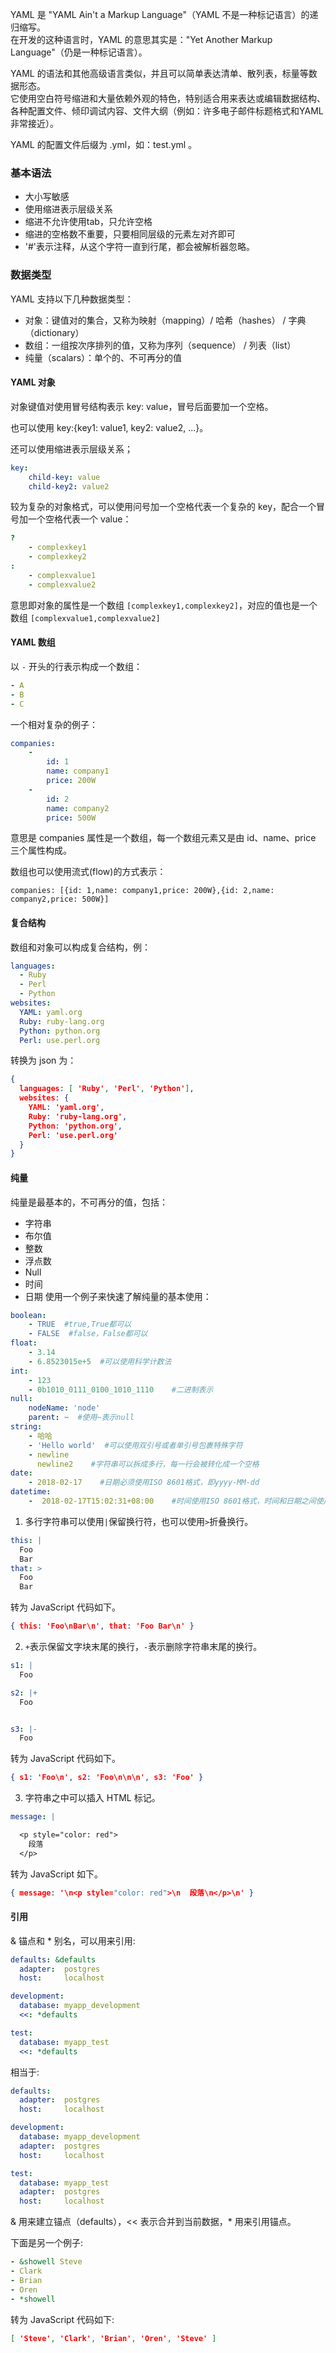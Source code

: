 YAML 是 "YAML Ain't a Markup Language"（YAML 不是一种标记语言）的递归缩写。  
在开发的这种语言时，YAML 的意思其实是："Yet Another Markup Language"（仍是一种标记语言）。

YAML 的语法和其他高级语言类似，并且可以简单表达清单、散列表，标量等数据形态。  
它使用空白符号缩进和大量依赖外观的特色，特别适合用来表达或编辑数据结构、各种配置文件、倾印调试内容、文件大纲（例如：许多电子邮件标题格式和YAML非常接近）。

YAML 的配置文件后缀为 .yml，如：test.yml 。

### 基本语法
* 大小写敏感
* 使用缩进表示层级关系
* 缩进不允许使用tab，只允许空格
* 缩进的空格数不重要，只要相同层级的元素左对齐即可
* '#'表示注释，从这个字符一直到行尾，都会被解析器忽略。

### 数据类型
YAML 支持以下几种数据类型：

* 对象：键值对的集合，又称为映射（mapping）/ 哈希（hashes） / 字典（dictionary）
* 数组：一组按次序排列的值，又称为序列（sequence） / 列表（list）
* 纯量（scalars）：单个的、不可再分的值

#### YAML 对象
对象键值对使用冒号结构表示 key: value，冒号后面要加一个空格。

也可以使用 key:{key1: value1, key2: value2, ...}。

还可以使用缩进表示层级关系；
```yaml
key: 
    child-key: value
    child-key2: value2
```
较为复杂的对象格式，可以使用问号加一个空格代表一个复杂的 key，配合一个冒号加一个空格代表一个 value：
```yaml
?
    - complexkey1
    - complexkey2
:
    - complexvalue1
    - complexvalue2
```
意思即对象的属性是一个数组 `[complexkey1,complexkey2]`，对应的值也是一个数组 `[complexvalue1,complexvalue2]`
#### YAML 数组
以 `-` 开头的行表示构成一个数组：
```yaml
- A
- B
- C
```
一个相对复杂的例子：
```yaml
companies:
    -
        id: 1
        name: company1
        price: 200W
    -
        id: 2
        name: company2
        price: 500W
```
意思是 companies 属性是一个数组，每一个数组元素又是由 id、name、price 三个属性构成。

数组也可以使用流式(flow)的方式表示：
```
companies: [{id: 1,name: company1,price: 200W},{id: 2,name: company2,price: 500W}]
```

#### 复合结构
数组和对象可以构成复合结构，例：
```yaml
languages:
  - Ruby
  - Perl
  - Python 
websites:
  YAML: yaml.org 
  Ruby: ruby-lang.org 
  Python: python.org 
  Perl: use.perl.org
```
转换为 json 为：
```json
{ 
  languages: [ 'Ruby', 'Perl', 'Python'],
  websites: {
    YAML: 'yaml.org',
    Ruby: 'ruby-lang.org',
    Python: 'python.org',
    Perl: 'use.perl.org' 
  } 
}
```
#### 纯量
纯量是最基本的，不可再分的值，包括：

- 字符串
- 布尔值
- 整数
- 浮点数
- Null
- 时间
- 日期
使用一个例子来快速了解纯量的基本使用：
```yaml
boolean: 
    - TRUE  #true,True都可以
    - FALSE  #false，False都可以
float:
    - 3.14
    - 6.8523015e+5  #可以使用科学计数法
int:
    - 123
    - 0b1010_0111_0100_1010_1110    #二进制表示
null:
    nodeName: 'node'
    parent: ~  #使用~表示null
string:
    - 哈哈
    - 'Hello world'  #可以使用双引号或者单引号包裹特殊字符
    - newline
      newline2    #字符串可以拆成多行，每一行会被转化成一个空格
date:
    - 2018-02-17    #日期必须使用ISO 8601格式，即yyyy-MM-dd
datetime: 
    -  2018-02-17T15:02:31+08:00    #时间使用ISO 8601格式，时间和日期之间使用T连接，最后使用+代表时区
```
1. 多行字符串可以使用`|`保留换行符，也可以使用`>`折叠换行。
```yaml
this: |
  Foo
  Bar
that: >
  Foo
  Bar
```
转为 JavaScript 代码如下。
```json
{ this: 'Foo\nBar\n', that: 'Foo Bar\n' }
```
2. `+`表示保留文字块末尾的换行，`-`表示删除字符串末尾的换行。

```yaml
s1: |
  Foo

s2: |+
  Foo


s3: |-
  Foo
```
转为 JavaScript 代码如下。
```json
{ s1: 'Foo\n', s2: 'Foo\n\n\n', s3: 'Foo' }
```
3. 字符串之中可以插入 HTML 标记。

```yaml
message: |

  <p style="color: red">
    段落
  </p>
```
转为 JavaScript 如下。
```json
{ message: '\n<p style="color: red">\n  段落\n</p>\n' }
```

#### 引用
& 锚点和 * 别名，可以用来引用:
```yaml
defaults: &defaults
  adapter:  postgres
  host:     localhost

development:
  database: myapp_development
  <<: *defaults

test:
  database: myapp_test
  <<: *defaults
```
相当于:
```yaml
defaults:
  adapter:  postgres
  host:     localhost

development:
  database: myapp_development
  adapter:  postgres
  host:     localhost

test:
  database: myapp_test
  adapter:  postgres
  host:     localhost
```
& 用来建立锚点（defaults），<< 表示合并到当前数据，* 用来引用锚点。

下面是另一个例子:
```yaml
- &showell Steve 
- Clark 
- Brian 
- Oren 
- *showell
```
转为 JavaScript 代码如下:
```json
[ 'Steve', 'Clark', 'Brian', 'Oren', 'Steve' ]
```
